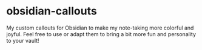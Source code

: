 # obsidian-callouts
My custom callouts for Obsidian to make my note-taking more colorful and joyful. Feel free to use or adapt them to bring a bit more fun and personality to your vault!

